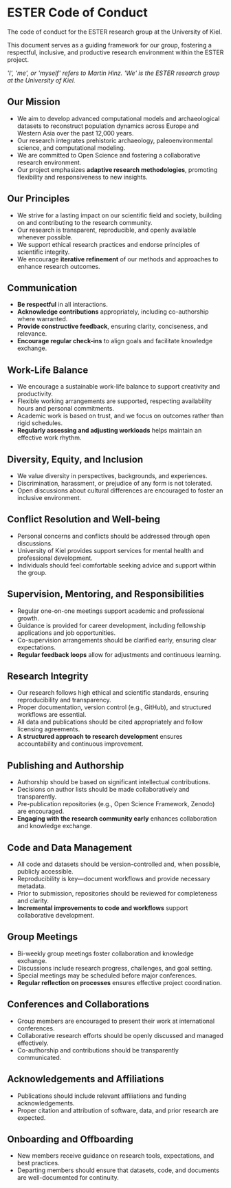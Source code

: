 # ESTER Code of Conduct

The code of conduct for the ESTER research group at the University of Kiel.

This document serves as a guiding framework for our group, fostering a respectful, inclusive, and productive research environment within the ESTER project.

*'I', 'me', or 'myself' refers to Martin Hinz. 'We' is the ESTER research group at the University of Kiel.*

## Our Mission

- We aim to develop advanced computational models and archaeological datasets to reconstruct population dynamics across Europe and Western Asia over the past 12,000 years.
- Our research integrates prehistoric archaeology, paleoenvironmental science, and computational modeling.
- We are committed to Open Science and fostering a collaborative research environment.
- Our project emphasizes **adaptive research methodologies**, promoting flexibility and responsiveness to new insights.

## Our Principles

- We strive for a lasting impact on our scientific field and society, building on and contributing to the research community.
- Our research is transparent, reproducible, and openly available whenever possible.
- We support ethical research practices and endorse principles of scientific integrity.
- We encourage **iterative refinement** of our methods and approaches to enhance research outcomes.

## Communication

- **Be respectful** in all interactions.
- **Acknowledge contributions** appropriately, including co-authorship where warranted.
- **Provide constructive feedback**, ensuring clarity, conciseness, and relevance.
- **Encourage regular check-ins** to align goals and facilitate knowledge exchange.

## Work-Life Balance

- We encourage a sustainable work-life balance to support creativity and productivity.
- Flexible working arrangements are supported, respecting availability hours and personal commitments.
- Academic work is based on trust, and we focus on outcomes rather than rigid schedules.
- **Regularly assessing and adjusting workloads** helps maintain an effective work rhythm.

## Diversity, Equity, and Inclusion

- We value diversity in perspectives, backgrounds, and experiences.
- Discrimination, harassment, or prejudice of any form is not tolerated.
- Open discussions about cultural differences are encouraged to foster an inclusive environment.

## Conflict Resolution and Well-being

- Personal concerns and conflicts should be addressed through open discussions.
- University of Kiel provides support services for mental health and professional development.
- Individuals should feel comfortable seeking advice and support within the group.

## Supervision, Mentoring, and Responsibilities

- Regular one-on-one meetings support academic and professional growth.
- Guidance is provided for career development, including fellowship applications and job opportunities.
- Co-supervision arrangements should be clarified early, ensuring clear expectations.
- **Regular feedback loops** allow for adjustments and continuous learning.

## Research Integrity

- Our research follows high ethical and scientific standards, ensuring reproducibility and transparency.
- Proper documentation, version control (e.g., GitHub), and structured workflows are essential.
- All data and publications should be cited appropriately and follow licensing agreements.
- **A structured approach to research development** ensures accountability and continuous improvement.

## Publishing and Authorship

- Authorship should be based on significant intellectual contributions.
- Decisions on author lists should be made collaboratively and transparently.
- Pre-publication repositories (e.g., Open Science Framework, Zenodo) are encouraged.
- **Engaging with the research community early** enhances collaboration and knowledge exchange.

## Code and Data Management

- All code and datasets should be version-controlled and, when possible, publicly accessible.
- Reproducibility is key—document workflows and provide necessary metadata.
- Prior to submission, repositories should be reviewed for completeness and clarity.
- **Incremental improvements to code and workflows** support collaborative development.

## Group Meetings

- Bi-weekly group meetings foster collaboration and knowledge exchange.
- Discussions include research progress, challenges, and goal setting.
- Special meetings may be scheduled before major conferences.
- **Regular reflection on processes** ensures effective project coordination.

## Conferences and Collaborations

- Group members are encouraged to present their work at international conferences.
- Collaborative research efforts should be openly discussed and managed effectively.
- Co-authorship and contributions should be transparently communicated.

## Acknowledgements and Affiliations

- Publications should include relevant affiliations and funding acknowledgements.
- Proper citation and attribution of software, data, and prior research are expected.

## Onboarding and Offboarding

- New members receive guidance on research tools, expectations, and best practices.
- Departing members should ensure that datasets, code, and documents are well-documented for continuity.
